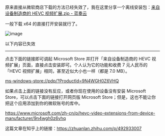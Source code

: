 原来直接从微软商店下载的方法已经失效了，我在这里分享一个离线安装包：[来自设备制造商的 HEVC 视频扩展.zip - 蓝奏云](https://niamia.lanzouw.com/icUmB0yizpkd)

一般下载 x64 的直接打开安装就行了。

![image](https://user-images.githubusercontent.com/75155322/230762831-4270bf35-5e43-4e22-aa51-db699117ad1a.png)

以下内容已失效

---

点击下面的链接即可调起 Microsoft Store 并打开「来自设备制造商的 HEVC 视频扩展」页面，直接点击安装即可。个人认为它的功能和收费 7 元人民币的「HEVC 视频扩展」相同，甚至近似大小也一样（都是 7.0 MB）。

<ms-windows-store://pdp/?ProductId=9N4WGH0Z6VHQ>

如果点击上面的链接没有反应，或者你现在使用的设备没有安装 Microsoft Store，可以点击下面的链接打开网页版 Microsoft Store；但是，这也不能让你把这个应用添加到你的微软账号的库中。

<https://www.microsoft.com/zh-cn/p/hevc-video-extensions-from-device-manufacturer/9n4wgh0z6vhq>

这篇文章在知乎上的链接：<https://zhuanlan.zhihu.com/p/492933007>
